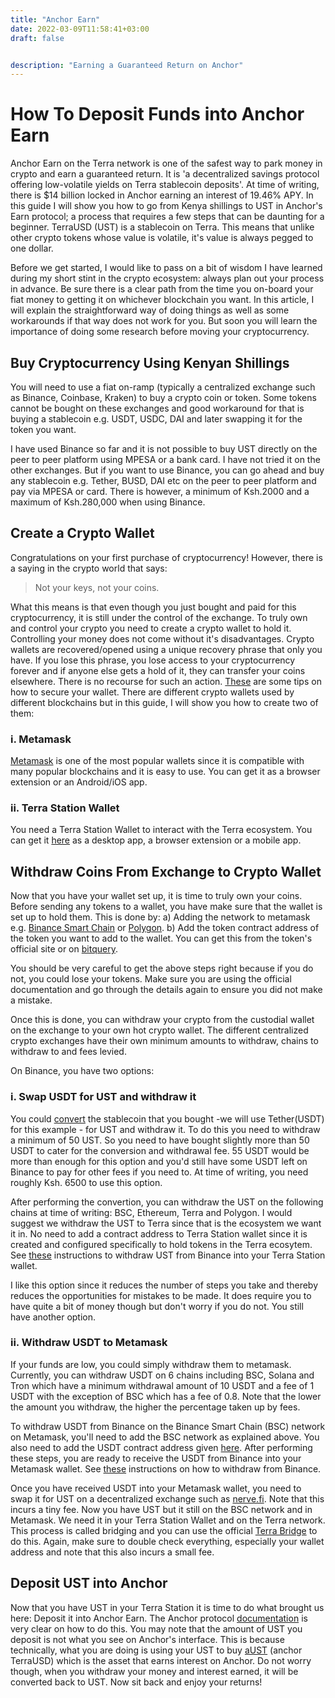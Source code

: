```yaml
---
title: "Anchor Earn"
date: 2022-03-09T11:58:41+03:00
draft: false


description: "Earning a Guaranteed Return on Anchor"
---
```




# How To Deposit Funds into Anchor Earn

Anchor Earn on the Terra network is one of the safest way to park money in crypto and earn a guaranteed return. It is 'a decentralized savings protocol offering low-volatile yields on Terra stablecoin deposits'. At time of writing, there is $14 billion locked in Anchor earning an interest of 19.46% APY. In this guide I will show you how to go from Kenya shillings to UST in Anchor's Earn protocol; a process that requires a few steps that can be daunting for a beginner. TerraUSD (UST) is a stablecoin on Terra. This means that unlike other crypto tokens whose value is volatile, it's value is always pegged to one dollar. 

Before we get started, I would like to pass on a bit of wisdom I have learned during my short stint in the crypto ecosystem: always plan out your process in advance. Be sure there is a clear path from the time you on-board your fiat money to getting it on whichever blockchain you want. In this article, I will explain the straightforward way of doing things as well as some workarounds if that way does not work for you. But soon you will learn the importance of doing some research before moving your cryptocurrency. 



## Buy Cryptocurrency Using Kenyan Shillings

You will need to use a fiat on-ramp (typically a centralized exchange such as Binance, Coinbase, Kraken) to buy a crypto coin or token. Some tokens cannot be bought on these exchanges and good workaround for that is buying a stablecoin e.g. USDT, USDC, DAI and later swapping it for the token you want. 

I have used Binance so far and it is not possible to buy UST directly on the peer to peer platform using MPESA or a bank card. I have not tried it on the other exchanges. But if you want to use Binance, you can go ahead and buy any stablecoin e.g. Tether, BUSD, DAI etc on the peer to peer platform and pay via MPESA or card. There is however, a minimum of Ksh.2000 and a maximum of Ksh.280,000 when using Binance. 

## Create a Crypto Wallet

Congratulations on your first purchase of cryptocurrency! However, there is a saying in the crypto world that says:

> Not your keys, not your coins.

What this means is that even though you just bought and paid for this cryptocurrency, it is still under the control of the exchange. To truly own and control your crypto you need to create a crypto wallet to hold it. Controlling your money does not come without it's disadvantages. Crypto wallets are recovered/opened using a unique recovery phrase that only you have. If you lose this phrase, you lose access to your cryptocurrency forever and if anyone else gets a hold of it, they can transfer your coins elsewhere. There is no recourse for such an action. [These](https://cryptopotato.com/9-must-tips-securing-crypto-wallet/) are some tips on how to secure your wallet. There are different crypto wallets used by different blockchains but in this guide, I will show you how to create two of them:

### i. Metamask

[Metamask](https://metamask.io/)  is one of the most popular wallets since it is compatible with many popular blockchains and it is easy to use. You can get it as a browser extension or an Android/iOS app. 

### ii. Terra Station Wallet

You need a Terra Station Wallet to interact with the Terra ecosystem. You can get it [here](https://docs.terra.money/docs/learn/terra-station/download/README.html) as a desktop app, a browser extension or a mobile app.

## Withdraw Coins From Exchange to Crypto Wallet

Now that you have your wallet set up, it is time to truly own your coins. Before sending any tokens to a wallet, you have make sure that the wallet is set up to hold them. This is done by:
a) Adding the network to metamask e.g. [Binance Smart Chain](https://academy.binance.com/en/articles/connecting-metamask-to-binance-smart-chain) or [Polygon](https://docs.polygon.technology/docs/develop/metamask/config-polygon-on-metamask).
b) Add the token contract address of the token you want to add to the wallet. You can get this from the token's official site or on [bitquery](https://explorer.bitquery.io/).

You should be very careful to get the above steps right because if you do not, you could lose your tokens. Make sure you are using the official documentation and go through the details again to ensure you did not make a mistake. 

Once this is done, you can withdraw your crypto from the custodial wallet on the exchange to your own hot crypto wallet. The different centralized crypto exchanges have their own minimum amounts to withdraw, chains to withdraw to and fees levied. 

On Binance, you have two options:

### i. Swap USDT for UST and withdraw it

You could [convert](https://www.binance.com/en/blog/otc/binance-convert-making-crypto-transactions-quick-and-easy-for-all-421499824684901797) the stablecoin that you bought -we will use Tether(USDT) for this example - for UST and withdraw it. To do this you need to withdraw a minimum of 50 UST. So you need to have bought slightly more than 50 USDT to cater for the conversion and withdrawal fee. 55 USDT would be more than enough for this option and you'd still have some USDT left on Binance to pay for other fees if you need to. At time of writing, you need roughly Ksh. 6500 to use this option. 

After performing the convertion, you can withdraw the UST on the following chains at time of writing: BSC, Ethereum, Terra and Polygon. I would suggest we withdraw the UST to Terra since that is the ecosystem we want it in. No need to add a contract address to Terra Station wallet since it is created and configured specifically to hold tokens in the Terra ecosytem. See [these](https://thefipharmacist.com/binance-to-terra-station/) instructions to withdraw UST from Binance into your Terra Station wallet. 

I like this option since it reduces the number of steps you take and thereby reduces the opportunities for mistakes to be made. It does require you to have quite a bit of money though but don't worry if you do not. You still have another option. 

### ii. Withdraw USDT to Metamask

If your funds are low, you could simply withdraw them to metamask. Currently, you can withdraw USDT on 6 chains including BSC, Solana and Tron which have a minimum withdrawal amount of 10 USDT and a fee of 1 USDT with the exception of BSC which has a fee of 0.8. Note that the lower the amount you withdraw, the higher the percentage taken up by fees. 

To withdraw USDT from Binance on the Binance Smart Chain (BSC) network on Metamask, you'll need to add the BSC network as explained above. You  also need to add the USDT contract address given [here](https://explorer.bitquery.io/bsc/token/0x69bab60997a2f5cbee668e5087dd9f91437206bb). After performing these steps, you are ready to receive the USDT from Binance into your Metamask wallet. See [these](https://www.binance.com/en/support/faq/115003670492) instructions on how to withdraw from Binance. 

Once you have received USDT into your Metamask wallet, you need to swap it for UST on a decentralized exchange such as [nerve.fi](https://nerve.fi/). Note that this incurs a tiny fee. Now you have UST but it still on the BSC network and in Metamask. We need it in your Terra Station Wallet and on the Terra network. This process is called bridging and you can use the official [Terra Bridge](https://bridge.terra.money/) to do this. Again, make sure to double check everything, especially your wallet address and note that this also incurs a small fee. 

## Deposit UST into Anchor

Now that you have UST in your Terra Station it is time to do what brought us here: Deposit it into Anchor Earn. The Anchor protocol [documentation](https://docs.anchorprotocol.com/user-guide/webapp/earn) is very clear on how to do this. You may note that the amount of UST you deposit is not what you see on Anchor's interface. This is because technically, what you are doing is using your UST to buy [aUST](https://docs.anchorprotocol.com/protocol/money-market#anchor-terra-aterra) (anchor TerraUSD) which is the asset that earns interest on Anchor. Do not worry though, when you withdraw your money and interest earned, it will be converted back to UST. Now sit back and enjoy your returns!



